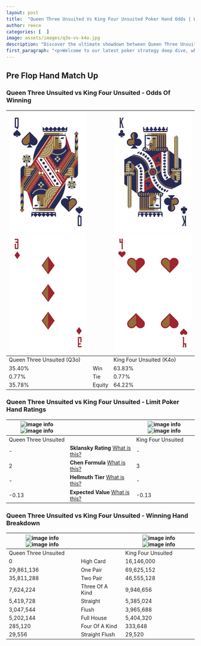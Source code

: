 ```yaml
---
layout: post
title:  "Queen Three Unsuited Vs King Four Unsuited Poker Hand Odds | Which Is The Better Hand In Poker? A Complete Guide"
author: reece
categories: [  ]
image: assets/images/q3o-vs-k4o.jpg
description: "Discover the ultimate showdown between Queen Three Unsuited and King Four Unsuited in poker! Uncover the odds, strategies, and scenarios where one hand triumphs over the other. Get ready to up your poker game with this thrilling analysis."
first_paragraph: "<p>Welcome to our latest poker strategy deep dive, where we're pitting two distinct hands against each other in a high-stakes showdown: Queen Three Unsuited vs King Four Unsuited.</p><p>In the dynamic world of poker, every decision counts, and knowing which hand holds the upper hand is key to your success at the table.</p><p>In this article, we'll dissect these two hands, explore the scenarios where one dominates the other, and equip you with the knowledge to make strategic choices that can tip the odds in your favor.</p><p>Get ready to unravel the intriguing dynamics of these poker hands and elevate your game to new heights.</p>"
---
```




[comment]: # (sp0)

## Pre Flop Hand Match Up

<div class="table hand-ratings" markdown="1"> 



### Queen Three Unsuited vs King Four Unsuited - Odds Of Winning


    
| ![image info](assets/images/hand1/q.png) ![image info](assets/images/hand1/3o.png) |  | ![image info](assets/images/hand2/k.png) ![image info](assets/images/hand2/4o.png) |
| -------- | -------- | -------- |
| Queen Three Unsuited (Q3o) |  | King Four Unsuited (K4o) |
| 35.40% | Win | 63.83% |
| 0.77% | Tie | 0.77% |
| 35.78% | Equity | 64.22% |




[comment]: # (sp1)



### Queen Three Unsuited vs King Four Unsuited - Limit Poker Hand Ratings


    
| ![image info](https://www.riverpairs.com/assets/images/hand1/q.png) ![image info](https://www.riverpairs.com/assets/images/hand1/3o.png) |  | ![image info](https://www.riverpairs.com/assets/images/hand2/k.png) ![image info](https://www.riverpairs.com/assets/images/hand2/4o.png) |
| -------- | -------- | -------- |
| Queen Three Unsuited |  | King Four Unsuited |
| - | **Sklansky Rating** [What is this?](/sklansky-rating-explained) | - |
| 2 | **Chen Formula** [What is this?](/chen-formula-explained) | 3 |
| - | **Hellmuth Tier** [What is this?](/Hellmuth-tier-explained) | - |
| -0.13 | **Expected Value** [What is this?](/expected-value-explained) | -0.13 |




[comment]: # (sp2)



### Queen Three Unsuited vs King Four Unsuited - Winning Hand Breakdown


    
| ![image info](https://www.riverpairs.com/assets/images/hand1/q.png) ![image info](https://www.riverpairs.com/assets/images/hand1/3o.png) |  | ![image info](https://www.riverpairs.com/assets/images/hand2/k.png) ![image info](https://www.riverpairs.com/assets/images/hand2/4o.png) |
| -------- | -------- | -------- |
| Queen Three Unsuited |  | King Four Unsuited |
| 0 | High Card | 16,146,000 |
| 29,861,136 | One Pair | 69,625,152 |
| 35,811,288 | Two Pair | 46,555,128 |
| 7,624,224 | Three Of A Kind | 9,946,656 |
| 5,419,728 | Straight | 5,385,024 |
| 3,047,544 | Flush | 3,965,688 |
| 5,202,144 | Full House | 5,404,320 |
| 285,120 | Four Of A Kind | 333,648 |
| 29,556 | Straight Flush | 29,520 |




[comment]: # (sp3)



</div>

[comment]: # (sp4)



[comment]: # (sp5)

